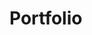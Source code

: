 # Portfolio

<!-- made navbar, made it respond to width of window with a container, shared navbar and container with contact.html and portfolio.html since they all had to all be consistent, added content in about me, contact me, and portfolio, went back to navbar to make the links expand when the page was big enough and turn into a hamburger menu when it was small (very diffucult this is where i spent most of my time) confirmed that my html was working with w3's validation service-->


